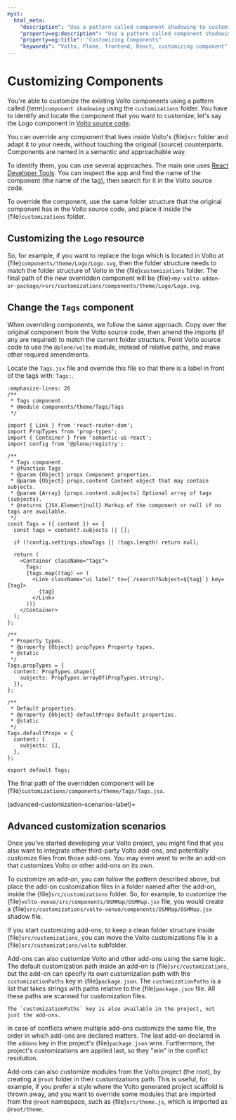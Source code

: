 ```yaml
---
myst:
  html_meta:
    "description": "Use a pattern called component shadowing to customize Volto components."
    "property=og:description": "Use a pattern called component shadowing to customize Volto components."
    "property=og:title": "Customizing Components"
    "keywords": "Volto, Plone, frontend, React, customizing component"
---
```


# Customizing Components

You're able to customize the existing Volto components using a pattern called {term}`component shadowing` using the `customizations` folder.
You have to identify and locate the component that you want to customize, let's say the Logo component in [Volto source
code](https://github.com/plone/volto/tree/main/packages/volto/src).

You can override any component that lives inside Volto's {file}`src` folder and adapt it to your needs, without touching the original (source) counterparts.
Components are named in a semantic and approachable way.

To identify them, you can use several approaches.
The main one uses [React Developer Tools](https://chromewebstore.google.com/detail/react-developer-tools/fmkadmapgofadopljbjfkapdkoienihi).
You can inspect the app and find the name of the component (the name of the tag), then search for it in the Volto source code.

To override the component, use the same folder structure that the original component has in the Volto source code, and place it inside the {file}`customizations` folder.

## Customizing the `Logo` resource

So, for example, if you want to replace the logo which is located in Volto at {file}`components/theme/Logo/Logo.svg`, then the folder structure needs to match the folder structure of Volto in the {file}`customizations` folder.
The final path of the new overridden component will be {file}`<my-volto-addon-or-package/>src/customizations/components/theme/Logo/Logo.svg`.

## Change the `Tags` component

When overriding components, we follow the same approach.
Copy over the original component from the Volto source code, then amend the imports (if any are required) to match the current folder structure.
Point Volto source code to use the `@plone/volto` module, instead of relative paths, and make other required amendments.

Locate the `Tags.jsx` file and override this file so that there is a label in front of the tags with: `Tags:`.

```{code-block} jsx
:emphasize-lines: 26
/**
 * Tags component.
 * @module components/theme/Tags/Tags
 */

import { Link } from 'react-router-dom';
import PropTypes from 'prop-types';
import { Container } from 'semantic-ui-react';
import config from '@plone/registry';

/**
 * Tags component.
 * @function Tags
 * @param {Object} props Component properties.
 * @param {Object} props.content Content object that may contain subjects.
 * @param {Array} [props.content.subjects] Optional array of tags (subjects).
 * @returns {JSX.Element|null} Markup of the component or null if no tags are available.
 */
const Tags = ({ content }) => {
  const tags = content?.subjects || [];

  if (!config.settings.showTags || !tags.length) return null;

  return (
    <Container className="tags">
      Tags:
      {tags.map((tag) => (
        <Link className="ui label" to={`/search?Subject=${tag}`} key={tag}>
          {tag}
        </Link>
      ))}
    </Container>
  );
};

/**
 * Property types.
 * @property {Object} propTypes Property types.
 * @static
 */
Tags.propTypes = {
  content: PropTypes.shape({
    subjects: PropTypes.arrayOf(PropTypes.string),
  }),
};

/**
 * Default properties.
 * @property {Object} defaultProps Default properties.
 * @static
 */
Tags.defaultProps = {
  content: {
    subjects: [],
  },
};

export default Tags;
```

The final path of the overridden component will be {file}`customizations/components/theme/Tags/Tags.jsx`.

(advanced-customization-scenarios-label)=

## Advanced customization scenarios

Once you've started developing your Volto project, you might find that you also want to integrate other third-party Volto add-ons, and potentially customize files from those add-ons.
You may even want to write an add-on that customizes Volto or other add-ons on its own.

To customize an add-on, you can follow the pattern described above, but place the add-on customization files in a folder named after the add-on, inside the {file}`src/customizations` folder.
So, for example, to customize the {file}`volto-venue/src/components/OSMMap/OSMMap.jsx` file, you would create a {file}`src/customizations/volto-venue/components/OSMMap/OSMMap.jsx` shadow file.

If you start customizing add-ons, to keep a clean folder structure inside {file}`src/customizations`, you can move the Volto customizations file in a {file}`src/customizations/volto` subfolder.

Add-ons can also customize Volto and other add-ons using the same logic.
The default customization path inside an add-on is {file}`src/customizations`, but the add-on can specify its own customization path with the `customizationPaths` key in {file}`package.json`.
The `customizationPaths` is a list that takes strings with paths relative to the {file}`package.json` file.
All these paths are scanned for customization files.

```{tip}
The `customizationPaths` key is also available in the project, not just the add-ons.
```

In case of conflicts where multiple add-ons customize the same file, the order in which add-ons are declared matters.
The last add-on declared in the `addons` key in the project's {file}`package.json` wins.
Furthermore, the project's customizations are applied last, so they "win" in the conflict resolution.

Add-ons can also customize modules from the Volto project (the root), by creating a `@root` folder in their customizations path.
This is useful, for example, if you prefer a style where the Volto generated project scaffold is thrown away, and you want to override some modules that are imported from the `@root` namespace, such as {file}`src/theme.js`, which is imported as `@root/theme`.
